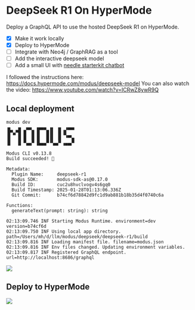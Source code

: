 # DeepSeek R1 On HyperMode

Deploy a GraphQL API to use the hosted DeepSeek R1 on HyperMode.

- [x] Make it work locally
- [x] Deploy to HyperMode
- [ ] Integrate with Neo4j / GraphRAG as a tool
- [ ] Add the interactive deepseek model
- [ ] Add a small UI with [needle starterkit chatbot]([url](https://neo4j.com/labs/neo4j-needle-starterkit/2.0/Components/Chatbot/))

I followed the instructions here: https://docs.hypermode.com/modus/deepseek-model
You can also watch the video: https://www.youtube.com/watch?v=ICRwZ8ywR9Q

## Local deployment

```
modus dev
▗▖  ▗▖ ▗▄▖ ▗▄▄▄ ▗▖ ▗▖ ▗▄▄▖
▐▛▚▞▜▌▐▌ ▐▌▐▌  █▐▌ ▐▌▐▌   
▐▌  ▐▌▐▌ ▐▌▐▌  █▐▌ ▐▌ ▝▀▚▖
▐▌  ▐▌▝▚▄▞▘▐▙▄▄▀▝▚▄▞▘▗▄▄▞▘

Modus CLI v0.13.8
Build succeeded! 🎉

Metadata:
  Plugin Name:     deepseek-r1
  Modus SDK:       modus-sdk-as@0.17.0
  Build ID:        cuc2u8hvclvogv4s6gq0
  Build Timestamp: 2025-01-28T01:13:06.336Z
  Git Commit:      b74cf6d78842d9fc1d9ab881b18b35d4f0740c6a

Functions:
  generateText(prompt: string): string

02:13:09.746 INF Starting Modus Runtime. environment=dev version=b74cf6d
02:13:09.750 INF Using local app directory. path=/Users/mh/d/llm/modus/deepseek/deepseek-r1/build
02:13:09.816 INF Loading manifest file. filename=modus.json
02:13:09.816 INF Env files changed. Updating environment variables.
02:13:09.817 INF Registered GraphQL endpoint. url=http://localhost:8686/graphql
```

![](https://github.com/user-attachments/assets/53e1f951-a692-4c78-9c16-fccf1348bb12)

## Deploy to HyperMode

![](https://github.com/user-attachments/assets/8c86e5e8-4bdf-49c8-a8f3-2efc5d9c8f3c)
